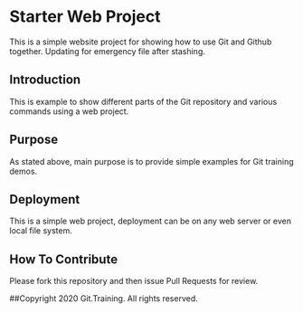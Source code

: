 # Starter Web Project

This is a simple website project for showing how to use Git and Github together. Updating for emergency file after stashing.

## Introduction

This is example to show different parts of the Git repository and various commands using a web project.

## Purpose

As stated above, main purpose is to provide simple examples for Git training demos.

## Deployment

This is a simple web project, deployment can be on any web server or even local file system.

## How To Contribute

Please fork this repository and then issue Pull Requests for review.

##Copyright
2020 Git.Training. All rights reserved.